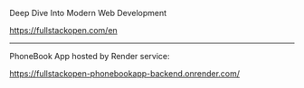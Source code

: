 
Deep Dive Into Modern Web Development

https://fullstackopen.com/en

---

PhoneBook App hosted by Render service:

https://fullstackopen-phonebookapp-backend.onrender.com/
